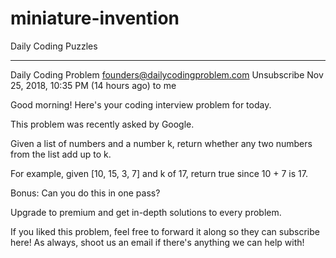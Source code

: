 # miniature-invention
Daily Coding Puzzles




________________________________
Daily Coding Problem <founders@dailycodingproblem.com> Unsubscribe
Nov 25, 2018, 10:35 PM (14 hours ago)
to me

Good morning! Here's your coding interview problem for today.

This problem was recently asked by Google.

Given a list of numbers and a number k, return whether any two numbers from the list add up to k.

For example, given [10, 15, 3, 7] and k of 17, return true since 10 + 7 is 17.

Bonus: Can you do this in one pass?

Upgrade to premium and get in-depth solutions to every problem.

If you liked this problem, feel free to forward it along so they can subscribe here! As always, shoot us an email if there's anything we can help with!
